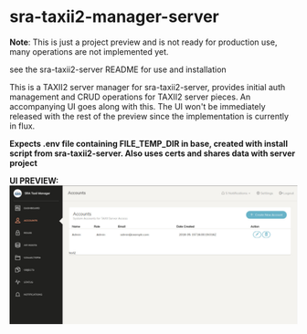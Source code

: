 # sra-taxii2-manager-server
**Note**: This is just a project preview and is not ready for production use, many operations are not implemented yet.

see the sra-taxii2-server README for use and installation

This is a TAXII2 server manager for sra-taxii2-server, provides initial auth management and CRUD operations for TAXII2 server pieces.  An accompanying UI goes along with this.  The UI won't be immediately released with the rest of the preview since the implementation is currently in flux.

**Expects .env file containing FILE_TEMP_DIR in base, created with install script from sra-taxii2-server.  Also uses certs and shares data with server project**


**UI PREVIEW:**
![UI Preview Graphic](sraTaxiiManagerUIPreview.jpg)
